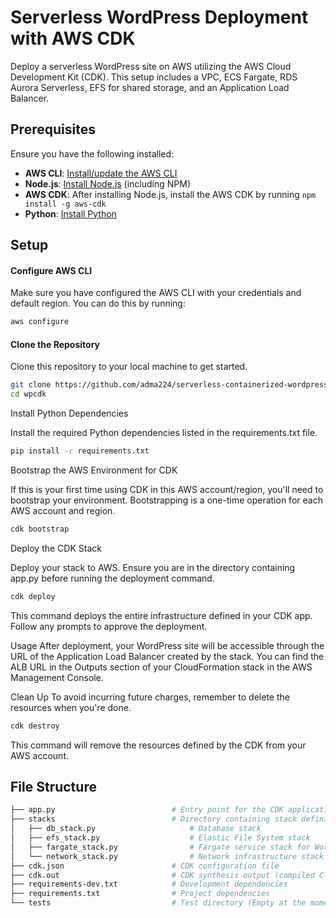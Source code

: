 
# Serverless WordPress Deployment with AWS CDK

Deploy a serverless WordPress site on AWS utilizing the AWS Cloud Development Kit (CDK). This setup includes a VPC, ECS Fargate, RDS Aurora Serverless, EFS for shared storage, and an Application Load Balancer.

## Prerequisites

Ensure you have the following installed:

- **AWS CLI**: [Install/update the AWS CLI](https://aws.amazon.com/cli/)
- **Node.js**: [Install Node.js](https://nodejs.org/) (including NPM)
- **AWS CDK**: After installing Node.js, install the AWS CDK by running `npm install -g aws-cdk`
- **Python**: [Install Python](https://www.python.org/downloads/)

## Setup

#### Configure AWS CLI

Make sure you have configured the AWS CLI with your credentials and default region. You can do this by running:
```bash
aws configure
```

#### Clone the Repository

Clone this repository to your local machine to get started.
```bash
git clone https://github.com/adma224/serverless-containerized-wordpress/tree/main
cd wpcdk
```
Install Python Dependencies

Install the required Python dependencies listed in the requirements.txt file.

```bash
pip install -r requirements.txt
```
Bootstrap the AWS Environment for CDK

If this is your first time using CDK in this AWS account/region, you'll need to bootstrap your environment. Bootstrapping is a one-time operation for each AWS account and region.

```bash
cdk bootstrap
```
Deploy the CDK Stack

Deploy your stack to AWS. Ensure you are in the directory containing app.py before running the deployment command.

```bash
cdk deploy
```
This command deploys the entire infrastructure defined in your CDK app. Follow any prompts to approve the deployment.

Usage
After deployment, your WordPress site will be accessible through the URL of the Application Load Balancer created by the stack. You can find the ALB URL in the Outputs section of your CloudFormation stack in the AWS Management Console.

Clean Up
To avoid incurring future charges, remember to delete the resources when you're done.

```bash
cdk destroy
```
This command will remove the resources defined by the CDK from your AWS account.
## File Structure
``` bash
├── app.py                          # Entry point for the CDK application
├── stacks                          # Directory containing stack definitions
│   ├── db_stack.py                     # Database stack
│   ├── efs_stack.py                    # Elastic File System stack
│   ├── fargate_stack.py                # Fargate service stack for WordPress
│   └── network_stack.py                # Network infrastructure stack
├── cdk.json                        # CDK configuration file 
├── cdk.out                         # CDK synthesis output (compiled CloudFormation templates and assets)
├── requirements-dev.txt            # Development dependencies
├── requirements.txt                # Project dependencies
└── tests                           # Test directory (Empty at the moment)
```


